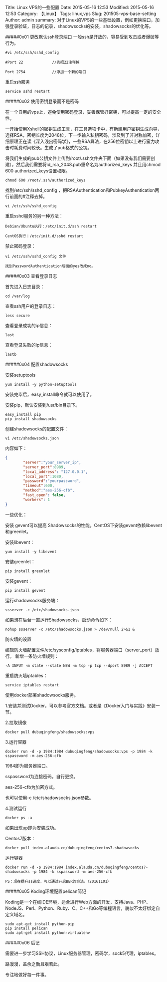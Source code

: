 Title: Linux VPS的一些配置
Date: 2015-05-16 12:53
Modified: 2015-05-16 12:53
Category: 【Linux】
Tags: linux,vps
Slug: 201505-vps-base-setting
Author: admin
summary: 对于Linux的VPS的一些基础设置，例如更换端口，加强登录验证，日志的记录，shadowsocks的安装，shadowsocks的优化等。

#####0x01 更改默认ssh登录端口
一般ssh是开放的，容易受到攻击或者爆破等行为。

```vim
#vi /etc/ssh/sshd_config

#Port 22             //先把22注释掉
```

	Port 2754            //添加一个新的端口

重启ssh服务

	service sshd restart

#####0x02 使用密钥登录而不是密码

在一个自用的vps上，避免使用密码登录，妥善保管好密钥，可以提高一定的安全性。

一开始使用Xshell的密钥生成工具，在工具选项卡中，有新建用户密钥生成向导，选择RSA，密钥长度为2048位，下一步输入私钥密码，涉及到了非对称加密，详细原理正在读《深入浅出密码学》，一些RSA算法，在256位密钥以上进行蛮力攻击时耗费时间较长。生成了pub格式的公钥。

将我们生成的pub公钥文件上传到/root/.ssh文件夹下面（如果没有我们需要创建），然后我们需要将id_rsa_2048.pub重命名为authorized_keys 并且用chmod 600 authorized_keys设置权限。

	chmod 600 /root/.ssh/authorized_keys

找到/etc/ssh/sshd_config ，把RSAAuthentication和PubkeyAuthentication两行前面的#注释去掉。

	vi /etc/ssh/sshd_config

重启sshd服务的另一种方法：
	
	Debian/Ubuntu执行：/etc/init.d/ssh restart

	CentOS执行：/etc/init.d/sshd restart

禁止密码登录：
	
	vi /etc/ssh/sshd_config 文件

	找到PasswordAuthentication后面的yes改成no。
#####0x03 查看登录日志

首先进入日志目录：
	
	cd /var/log

查看ssh用户的登录日志：

	less secure

查看登录成功的ip信息：

	last

查看登录失败的ip信息：
	
	lastb

#####0x04 配置shadowsocks

安装setuptools
	
	yum install -y python-setuptools

安装完毕后，easy_install命令就可以使用了。

安装pip，默认安装到/usr/bin目录下。

```
easy_install pip
pip install shadowsocks
```

创建shadowsocks的配置文件：

	vi /etc/shadowsocks.json

内容如下：

```json
{
        "server":"your_server_ip",
        "server_port":8989,
        "local_address": "127.0.0.1",
        "local_port":1080,
        "password":"yourpassword",
        "timeout":600,
        "method":"aes-256-cfb",
        "fast_open": false,
        "workers": 1
}
```
一些优化：

安装 gevent可以提高 Shadowsocks的性能。CentOS下安装gevent依赖libevent和greenlet。

安装libevent：

	yum install -y libevent

安装greenlet：

	pip install greenlet

安装gevent：
	
	pip install gevent

运行shadowsocks服务端：

	ssserver -c /etc/shadowsocks.json

如果想在后台一直运行Shadowsocks，启动命令如下：
	
	nohup ssserver -c /etc/shadowsocks.json > /dev/null 2>&1 &

防火墙的设置

编辑防火墙配置文件/etc/sysconfig/iptables，将服务器端口（server_port）放行。 新增一条防火墙规则：

	-A INPUT -m state --state NEW -m tcp -p tcp --dport 8989 -j ACCEPT

重启防火墙iptables：

	service iptables restart

使用docker部署shadowsocks服务。

1.安装并测试Docker，可以参考官方文档。或者是《Docker入门与实践》安装一节。

2.拉取镜像

	docker pull dubuqingfeng/shadowsocks:vps

3.运行容器

	docker run -d -p 1984:1984 dubuqingfeng/shadowsocks:vps -p 1984 -k sspassword -m aes-256-cfb

1984即为服务器端口。

sspassword为连接密码，自行更换。

aes-256-cfb为加密方式。

也可以使用-c /etc/shadowsocks.json参数。

4.测试运行

	docker ps -a
如果出现up即为安装成功。

Centos7版本：

	docker pull index.alauda.cn/dubuqingfeng/centos7-shadowsocks

运行容器
	
	docker run -d -p 1984:1984 index.alauda.cn/dubuqingfeng/centos7-shadowsocks -p 1984 -k sspassword -m aes-256-cfb
	
	PS：现在提升ss速度，可以通过开启BBR的方法。（20161101）

#####0x05 Koding环境配置pelican简记

Koding是一个在线IDE环境，适合进行Web方面的开发，支持Java、PHP、NodeJS、Perl、Python、Ruby、C、C++和Go等编程语言，貌似不太好绑定自定义域名。

```
sudo apt-get install python-pip
pip install pelican
sudo apt-get install python-virtualenv
```

#####0x06 后记

需要进一步学习SSH协议，Linux服务器管理，密码学，sock5代理，iptables。

路漫漫，盖余之勤且艰若此。

专注地做好每一件事。

